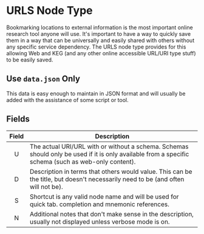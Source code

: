 # URLS Node Type

Bookmarking locations to external information is the most important
online research tool anyone will use. It's important to have a way to
quickly save them in a way that can be universally and easily shared
with others without any specific service dependency. The URLS node type
provides for this allowing Web and KEG (and any other online accessible
URL/URI type stuff) to be easily saved.

## Use `data.json` Only

This data is easy enough to maintain in JSON format and will usually be
added with the assistance of some script or tool. 

## Fields

Field|Description
|:-:|-
U|The actual URI/URL with or without a schema. Schemas should only be used if it is only available from a specific schema (such as web-only content).
D|Description in terms that others would value. This can be the title, but doesn't necessarily need to be (and often will not be).
S|Shortcut is any valid node name and will be used for quick tab. completion and mnemonic references.
N|Additional notes that don't make sense in the description, usually not displayed unless verbose mode is on.
